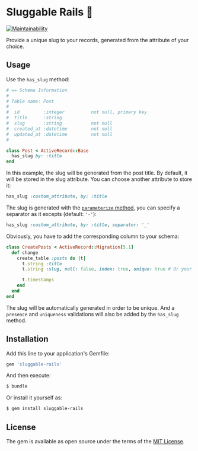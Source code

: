 # Sluggable Rails 🏅
[![Maintainability](https://api.codeclimate.com/v1/badges/d260555b2cbb561875b4/maintainability)](https://codeclimate.com/github/juliendargelos/sluggable-rails/maintainability)

Provide a unique slug to your records, generated from the attribute of your choice.

## Usage
Use the `has_slug` method:

```ruby
# == Schema Information
#
# Table name: Post
#
#  id         :integer          not null, primary key
#  title      :string
#  slug       :string           not null
#  created_at :datetime         not null
#  updated_at :datetime         not null
#

class Post < ActiveRecord::Base
  has_slug by: :title
end
```

In this example, the slug will be generated from the post title. By default, it will be stored in the slug attribute.
You can choose another attribute to store it:

```ruby
has_slug :custom_attribute, by: :title
```

The slug is generated with the [`parameterize` method](http://api.rubyonrails.org/v5.1/classes/ActiveSupport/Inflector.html#method-i-parameterize), you can specify a separator as it excepts (default: `'-'`):

```ruby
has_slug :custom_attribute, by: :title, separator: '_'
```

Obviously, you have to add the corresponding column to your schema:

```ruby
class CreatePosts < ActiveRecord::Migration[5.1]
  def change
    create_table :posts do |t|
      t.string :title
      t.string :slug, null: false, index: true, unique: true # Or your custom attribute

      t.timestamps
    end
  end
end
```

The slug will be automatically generated in order to be unique. And a `presence` and `uniqueness` validations will also be added by the `has_slug` method.

## Installation
Add this line to your application's Gemfile:

```ruby
gem 'sluggable-rails'
```

And then execute:
```bash
$ bundle
```

Or install it yourself as:
```bash
$ gem install sluggable-rails
```

## License
The gem is available as open source under the terms of the [MIT License](http://opensource.org/licenses/MIT).
